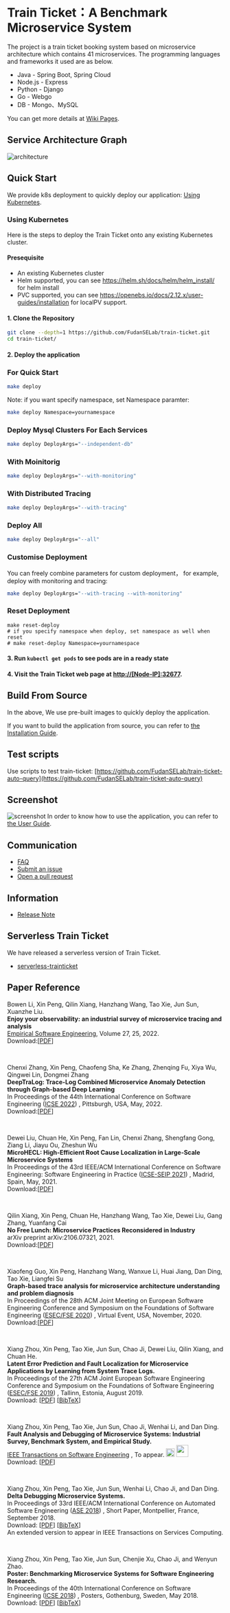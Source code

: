 
# Train Ticket：A Benchmark Microservice System


The project is a train ticket booking system based on microservice architecture which contains 41 microservices. The programming languages and frameworks it used are as below.
- Java - Spring Boot, Spring Cloud
- Node.js - Express
- Python - Django
- Go - Webgo
- DB - Mongo、MySQL

You can get more details at [Wiki Pages](https://github.com/FudanSELab/train-ticket/wiki).

## Service Architecture Graph
![architecture](./image/2.png)

## Quick Start
We provide k8s deployment to quickly deploy our application:  [Using Kubernetes](#Using-Kubernetes).

### Using Kubernetes
Here is the steps to deploy the Train Ticket onto any existing Kubernetes cluster.

#### Presequisite
* An existing Kubernetes cluster
* Helm supported, you can see https://helm.sh/docs/helm/helm_install/ for helm install
* PVC supported, you can see https://openebs.io/docs/2.12.x/user-guides/installation for localPV support.

#### 1. Clone the Repository
```bash
git clone --depth=1 https://github.com/FudanSELab/train-ticket.git 
cd train-ticket/
```

#### 2. Deploy the application
### For Quick Start
```bash
make deploy

```

Note: if you want specify namespace, set Namespace paramter:

```bash
make deploy Namespace=yournamespace
```

### Deploy Mysql Clusters For Each Services

```bash
make deploy DeployArgs="--independent-db"
```

### With Moinitorig
```bash
make deploy DeployArgs="--with-monitoring"
```

### With Distributed Tracing
```bash
make deploy DeployArgs="--with-tracing"
```

### Deploy All 
```bash
make deploy DeployArgs="--all"
```

### Customise Deployment
You can freely combine parameters for custom deployment， for example, deploy with monitoring and tracing:

```bash
make deploy DeployArgs="--with-tracing --with-monitoring"
```

### Reset Deployment

```
make reset-deploy
# if you specify namespace when deploy, set namespace as well when reset
# make reset-deploy Namespace=yournamespace
```

#### 3. Run `kubectl get pods` to see pods are in a ready state

#### 4. Visit the Train Ticket web page at [http://[Node-IP]:32677](http://[Node-IP]:32677).


## Build From Source
In the above, We use pre-built images to quickly deploy the application.

If you want to build the application from source, you can refer to [the Installation Guide](https://github.com/FudanSELab/train-ticket/wiki/Installation-Guide).

## Test scripts
Use scripts to test train-ticket: [https://github.com/FudanSELab/train-ticket-auto-query](https://github.com/FudanSELab/train-ticket-auto-query)

## Screenshot
![screenshot](./image/main_interface.png)
In order to know how to use the application, you can refer to [the User Guide](https://github.com/FudanSELab/train-ticket/wiki/User-Guide).

## Communication

* [FAQ](https://github.com/FudanSELab/train-ticket/wiki/FAQ)
* [Submit an issue](https://github.com/FudanSELab/train-ticket/issues)
* [Open a pull request](https://github.com/FudanSELab/train-ticket/pulls)

## Information

* [Release Note](https://github.com/FudanSELab/train-ticket/wiki/Release-Note)

## Serverless Train Ticket

We have released a serverless version of Train Ticket.

* [serverless-trainticket](https://github.com/FudanSELab/serverless-trainticket)

## Paper Reference
Bowen Li, Xin Peng, Qilin Xiang, Hanzhang Wang, Tao Xie, Jun Sun, Xuanzhe Liu. <br/>
**Enjoy your observability: an industrial survey of microservice tracing and analysis**<br/>
[Empirical Software Engineering](https://www.springer.com/journal/10664/), Volume 27, 25, 2022.<br/>
Download:[[PDF](https://link.springer.com/content/pdf/10.1007/s10664-021-10063-9.pdf)]

<br/>

Chenxi Zhang, Xin Peng, Chaofeng Sha, Ke Zhang, Zhenqing Fu, Xiya Wu, Qingwei Lin, Dongmei Zhang<br/>
**DeepTraLog: Trace-Log Combined Microservice Anomaly Detection through Graph-based Deep Learning**<br/>
In Proceedings of the 44th International Conference on Software Engineering ([ICSE 2022](https://dblp.uni-trier.de/db/conf/icse/icse2022.html)) , Pittsburgh, USA, May, 2022.<br/>
Download:[[PDF](https://dl.acm.org/doi/pdf/10.1145/3510003.3510180)]

<br/>
	
Dewei Liu, Chuan He, Xin Peng, Fan Lin, Chenxi Zhang, Shengfang Gong, Ziang Li, Jiayu Ou, Zheshun Wu<br/>
**MicroHECL: High-Efficient Root Cause Localization in Large-Scale Microservice Systems**<br/>
In Proceedings of the 43rd IEEE/ACM International Conference on Software Engineering: Software Engineering in Practice ([ICSE-SEIP 2021](https://dblp.uni-trier.de/db/conf/icse/seip2021.html#LiuH0LZGLOW21)) , Madrid, Spain, May, 2021.<br/>
Download:[[PDF](https://ieeexplore.ieee.org/stamp/stamp.jsp?tp=&arnumber=9402058)]

<br/>

Qilin Xiang, Xin Peng, Chuan He, Hanzhang Wang, Tao Xie, Dewei Liu, Gang Zhang, Yuanfang Cai<br/>
**No Free Lunch: Microservice Practices Reconsidered in Industry**<br/>
arXiv preprint arXiv:2106.07321, 2021.<br/>
Download:[[PDF](https://arxiv.org/pdf/2106.07321.pdf)]

<br/>

Xiaofeng Guo, Xin Peng, Hanzhang Wang, Wanxue Li, Huai Jiang, Dan Ding, Tao Xie, Liangfei Su<br/>
**Graph-based trace analysis for microservice architecture understanding and problem diagnosis**<br/>
In Proceedings of the 28th ACM Joint Meeting on European Software Engineering Conference and Symposium on the Foundations of Software Engineering ([ESEC/FSE 2020](https://dblp.uni-trier.de/db/conf/sigsoft/fse2020.html)) , Virtual Event, USA, November, 2020.<br/>
Download:[[PDF](https://dl.acm.org/doi/pdf/10.1145/3368089.3417066)]

<br/>


Xiang Zhou, Xin Peng, Tao Xie, Jun Sun, Chao Ji, Dewei Liu, Qilin Xiang, and Chuan He. <br/>
**Latent Error Prediction and Fault Localization for Microservice Applications by Learning from System Trace Logs.**<br/>
In Proceedings of the 27th ACM Joint European Software Engineering Conference and Symposium on the Foundations of Software Engineering ([ESEC/FSE 2019](https://dblp.uni-trier.de/db/conf/sigsoft/fse2019.html)) , Tallinn, Estonia, August 2019. <br/>
Download: [[PDF](https://cspengxin.github.io/publications/fse19-zhou-microservice.pdf)] [[BibTeX](https://dblp.uni-trier.de/rec/bibtex/conf/sigsoft/Zhou0X0JLXH19)] 

<br/>

Xiang Zhou, Xin Peng, Tao Xie, Jun Sun, Chao Ji, Wenhai Li, and Dan Ding. <br/>
**Fault Analysis and Debugging of Microservice Systems: Industrial Survey, Benchmark System, and Empirical Study.** <br/>
[IEEE Transactions on Software Engineering](https://www.computer.org/web/tse) , To appear. <img src="image/cup.png" height="20px"/> <img src="image/tse-best-paper-award.png" height="28px"> <br/> 
Download: [[PDF](https://cspengxin.github.io/publications/tse19-msdebugging.pdf)] 

<br/>

Xiang Zhou, Xin Peng, Tao Xie, Jun Sun, Wenhai Li, Chao Ji, and Dan Ding. <br/>
**Delta Debugging Microservice Systems.** <br/>
In Proceedings of 33rd IEEE/ACM International Conference on Automated Software Engineering ([ASE 2018](http://ase2018.com/)) , Short Paper, Montpellier, France, September 2018. <br/>
Download: [[PDF](https://cspengxin.github.io/publications/ase18-debugmicroservice.pdf)] [[BibTeX](https://dblp.uni-trier.de/rec/bibtex/conf/kbse/ZhouPX0LJD18)] <br/>
An extended version to appear in IEEE Transactions on Services Computing. 

<br/>

Xiang Zhou, Xin Peng, Tao Xie, Jun Sun, Chenjie Xu, Chao Ji, and Wenyun Zhao. <br/>
**Poster: Benchmarking Microservice Systems for Software Engineering Research.** <br/>
In Proceedings of the 40th International Conference on Software Engineering ([ICSE 2018](https://www.icse2018.org/)) , Posters, Gothenburg, Sweden, May 2018. <br/>
Download: [[PDF](https://cspengxin.github.io/publications/icse18poster-microservices.pdf)] [[BibTeX](https://dblp.uni-trier.de/rec/bibtex/conf/icse/ZhouPX0XJZ18)] 




